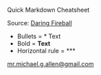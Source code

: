 Quick Markdown Cheatsheet

Source: [Daring Fireball](http://daringfireball.net/projects/markdown/syntax)

* Bullets = * Text
* Bold = __Text__
* Horizontal rule = ***

<mr.michael.g.allen@gmail.com>
